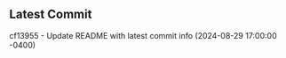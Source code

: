 
## Latest Commit
cf13955 - Update README with latest commit info (2024-08-29 17:00:00 -0400) <Yunxi-Zhou>
